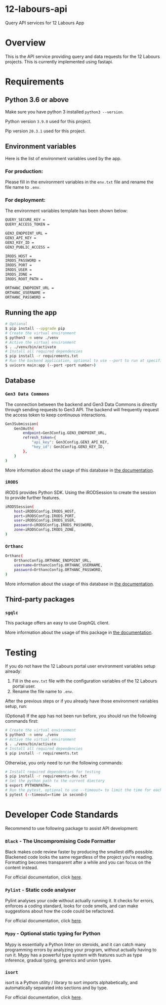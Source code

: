 # 12-labours-api

Query API services for 12 Labours App

# Overview

This is the API service providing query and data requests for the 12 Labours projects. This is currently implemented using fastapi.

# Requirements

## Python 3.6 or above

Make sure you have python 3 installed `python3 --version`.

Python version `3.9.0` used for this project.

Pip version `20.3.1` used for this project.

## Environment variables

Here is the list of environment variables used by the app.

### For production:

Please fill in the environment variables in the `env.txt` file and rename the file name to `.env`.

### For deployment:

The environment variables template has been shown below:

```bash
QUERY_SECURE_KEY =
QUERY_ACCESS_TOKEN =

GEN3_ENDPOINT_URL =
GEN3_API_KEY =
GEN3_KEY_ID =
GEN3_PUBLIC_ACCESS =

IRODS_HOST =
IRODS_PASSWORD =
IRODS_PORT =
IRODS_USER =
IRODS_ZONE =
IRODS_ROOT_PATH =

ORTHANC_ENDPOINT_URL =
ORTHANC_USERNAME =
ORTHANC_PASSWORD =
```

## Running the app

```bash
# Optional
$ pip install --upgrade pip
# Create the virtual environment
$ python3 -m venv ./venv
# Active the virtual environment
$ . ./venv/bin/activate
# Install all required dependencies
$ pip install -r requirements.txt
# Run the backend application, optional to use --port to run at specific port
$ uvicorn main:app (--port <port number>)
```

## Database

### `Gen3 Data Commons`

The connection between the backend and Gen3 Data Commons is directly through sending requests to Gen3 API. The backend will frequently request the access token to keep continuous interactions.

```bash
Gen3Submission(
    Gen3Auth(
        endpoint=Gen3Config.GEN3_ENDPOINT_URL,
        refresh_token={
            "api_key": Gen3Config.GEN3_API_KEY,
            "key_id": Gen3Config.GEN3_KEY_ID,
        },
    )
)
```

More information about the usage of this database in [the documentation](https://gen3.org/resources/user/using-api/).

### `iRODS`

iRODS provides Python SDK. Using the iRODSession to create the session to provide further features.

```bash
iRODSSession(
    host=iRODSConfig.IRODS_HOST,
    port=iRODSConfig.IRODS_PORT,
    user=iRODSConfig.IRODS_USER,
    password=iRODSConfig.IRODS_PASSWORD,
    zone=iRODSConfig.IRODS_ZONE,
)
```

### `Orthanc`

```bash
Orthanc(
    OrthancConfig.ORTHANC_ENDPOINT_URL,
    username=OrthancConfig.ORTHANC_USERNAME,
    password=OrthancConfig.ORTHANC_PASSWORD,
)
```

More information about the usage of this database in [the documentation](https://github.com/irods/python-irodsclient).

## Third-party packages

### `sgqlc`

This package offers an easy to use GraphQL client.

More information about the usage of this package in [the documentation](https://sgqlc.readthedocs.io/en/latest/).

# Testing

If you do not have the 12 Labours portal user environment variables setup already:

1. Fill in the `env.txt` file with the configuration variables of the 12 Labours portal user.
2. Rename the file name to `.env`.

After the previous steps or if you already have those environment variables setup, run:

(Optional) If the app has not been run before, you should run the following commands first:

```bash
# Create the virtual environment
$ python3 -m venv ./venv
# Active the virtual environment
$ . ./venv/bin/activate
# Install all required dependencies
$ pip install -r requirements.txt
```

Otherwise, you only need to run the following commands:

```bash
# Install required dependencies for testing
$ pip install -r requirements-dev.txt
# Set the python path to the current diectory
$ export PYTHONPATH=.
# Run the pytest, optional to use --timeout= to limit the time for each test case
$ pytest (--timeout=<time in second>)
```

# Developer Code Standards

Recommend to use following package to assist API development:

### `Black` - The Uncompromising Code Formatter

Black makes code review faster by producing the smallest diffs possible. Blackened code looks the same regardless of the project you’re reading. Formatting becomes transparent after a while and you can focus on the content instead.

For official documentation, click [here](https://black.readthedocs.io/en/stable/).

### `Pylint` - Static code analyser

Pylint analyses your code without actually running it. It checks for errors, enforces a coding standard, looks for code smells, and can make suggestions about how the code could be refactored.

For official documentation, click [here](https://pylint.readthedocs.io/en/stable/).

### `Mypy` - Optional static typing for Python

Mypy is essentially a Python linter on steroids, and it can catch many programming errors by analyzing your program, without actually having to run it. Mypy has a powerful type system with features such as type inference, gradual typing, generics and union types.

### `isort`

isort is a Python utility / library to sort imports alphabetically, and automatically separated into sections and by type.

For official documentation, click [here](https://pycqa.github.io/isort/).
